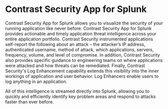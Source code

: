 # Contrast Security App for Splunk

Contrast Security App for Splunk allows you to visualize the security of your running application like never before. Contrast Security App for Splunk provides actionable and timely application threat intelligence across your entire application portfolio. Contrast Security instrumented applications self-report the following about an attack – the attacker’s IP address, authenticated username, method of attack, which applications, servers, frequency, volume, and level of compromise. In addition, Contrast Security also provides specific guidance to engineering teams on where applications were attacked and how threats can be remediated. Finally, Contrast Security's Log Enhancement capability extends this visibility into the inner workings of application and user behavior.  Log Enhancers enable users to log anything in an application.
 
All of this intelligence is streamed directly into Splunk, allowing you to quickly and efficiently identify key problem areas and respond to attacks faster than ever before.
 
  
 

